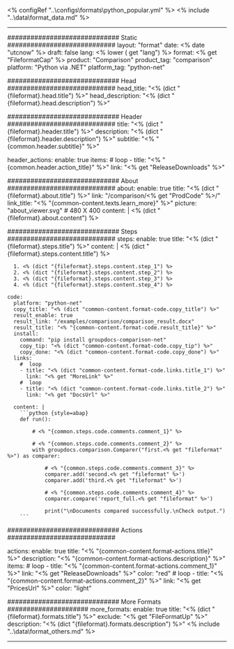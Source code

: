 <% configRef "..\\configs\\formats\\python_popular.yml" %>
<% include "..\\data\\format_data.md" %>

---
############################# Static ############################
layout: "format"
date:  <% date "utcnow" %>
draft: false
lang: <% lower ( get "lang") %>
format: <% get "FileformatCap" %>
product: "Comparison"
product_tag: "comparison"
platform: "Python via .NET"
platform_tag: "python-net"

############################# Head ############################
head_title: "<% (dict "{fileformat}.head.title") %>"
head_description: "<% (dict "{fileformat}.head.description") %>"

############################# Header ############################
title: "<% (dict "{fileformat}.header.title") %>" 
description: "<% (dict "{fileformat}.header.description") %>"
subtitle: "<% "{common.header.subtitle}" %>" 

header_actions:
  enable: true
  items:
    #  loop
    - title: "<% "{common.header.action_title}" %>"
      link: "<% get "ReleaseDownloads" %>"
      
############################# About ############################
about:
    enable: true
    title: "<% (dict "{fileformat}.about.title") %>"
    link: "/comparison/<% get "ProdCode" %>/"
    link_title: "<% "{common-content.texts.learn_more}" %>"
    picture: "about_viewer.svg" # 480 X 400
    content: |
       <% (dict "{fileformat}.about.content") %>

############################# Steps ############################
steps:
    enable: true
    title: "<% (dict "{fileformat}.steps.title") %>"
    content: |
      <% (dict "{fileformat}.steps.content.title") %>
      
      1. <% (dict "{fileformat}.steps.content.step_1") %>
      2. <% (dict "{fileformat}.steps.content.step_2") %>
      3. <% (dict "{fileformat}.steps.content.step_3") %>
      4. <% (dict "{fileformat}.steps.content.step_4") %>
   
    code:
      platform: "python-net"
      copy_title: "<% (dict "common-content.format-code.copy_title") %>"
      result_enable: true
      result_link: "/examples/comparison/comparison_result.docx"
      result_title: "<% "{common-content.format-code.result_title}" %>"
      install:
        command: "pip install groupdocs-comparison-net"
        copy_tip: "<% (dict "common-content.format-code.copy_tip") %>"
        copy_done: "<% (dict "common-content.format-code.copy_done") %>"
      links:
        #  loop
        - title: "<% (dict "common-content.format-code.links.title_1") %>"
          link: "<% get "MoreLink" %>"
        #  loop
        - title: "<% (dict "common-content.format-code.links.title_2") %>"
          link: "<% get "DocsUrl" %>"
          
      content: |
        ```python {style=abap}
        def run():

            # <% "{common.steps.code.comments.comment_1}" %>

            # <% "{common.steps.code.comments.comment_2}" %>
            with groupdocs.comparison.Comparer("first.<% get "fileformat" %>") as comparer:

                # <% "{common.steps.code.comments.comment_3}" %>
                comparer.add('second.<% get "fileformat" %>')
                comparer.add('third.<% get "fileformat" %>')

                # <% "{common.steps.code.comments.comment_4}" %>
                comparer.compare('report_full.<% get "fileformat" %>')

                print("\nDocuments compared successfully.\nCheck output.")
        ```            

############################# Actions ############################

actions:
  enable: true
  title: "<% "{common-content.format-actions.title}" %>"
  description: "<% "{common-content.format-actions.description}" %>"
  items:
    #  loop
    - title: "<% "{common-content.format-actions.comment_1}" %>"
      link: "<% get "ReleaseDownloads" %>"
      color: "red"
        #  loop
    - title: "<% "{common-content.format-actions.comment_2}" %>"
      link: "<% get "PricesUrl" %>"
      color: "light"


############################# More Formats #####################
more_formats:
    enable: true
    title: "<% (dict "{fileformat}.formats.title") %>"
    exclude: "<% get "FileFormatUp" %>"
    description: "<% (dict "{fileformat}.formats.description") %>"
<% include "..\\data\\format_others.md" %>

---